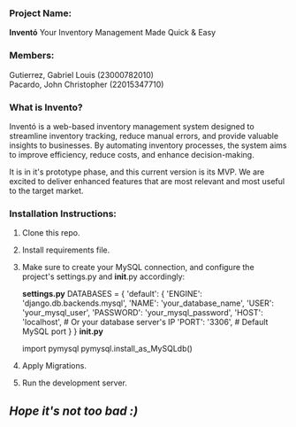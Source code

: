 ### Project Name:
**Inventó**
Your Inventory Management Made Quick & Easy

### Members:
Gutierrez, Gabriel Louis (23000782010) <br>
Pacardo, John Christopher (22015347710)

### What is Invento?
Inventó is a web-based inventory management system designed to streamline
inventory tracking, reduce manual errors, and provide valuable insights to businesses.
By automating inventory processes, the system aims to improve efficiency, reduce costs,
and enhance decision-making.

It is in it's prototype phase, and this current version is its MVP.
We are excited to deliver enhanced features that are most relevant and most useful to the
target market.


### Installation Instructions:

1. Clone this repo.
2. Install requirements file.
3. Make sure to create your MySQL connection, and configure the project's
   settings.py and __init__.py accordingly:

   **settings.py**
   DATABASES = {
    'default': {
        'ENGINE': 'django.db.backends.mysql',
        'NAME': 'your_database_name',
        'USER': 'your_mysql_user',
        'PASSWORD': 'your_mysql_password',
        'HOST': 'localhost',  # Or your database server's IP
        'PORT': '3306',  # Default MySQL port
                }
    }
    **init.py**
    
    import pymysql
    pymysql.install_as_MySQLdb()


4. Apply Migrations.
5. Run the development server.


## _Hope it's not too bad :)_


   

